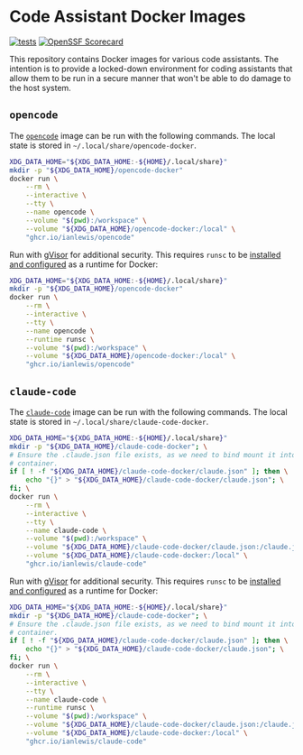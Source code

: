 # Code Assistant Docker Images

[![tests](https://github.com/ianlewis/coding-assistant-docker-images/actions/workflows/pre-submit.units.yml/badge.svg)](https://github.com/ianlewis/coding-assistant-docker-images/actions/workflows/pre-submit.units.yml)
[![OpenSSF Scorecard](https://api.securityscorecards.dev/projects/github.com/ianlewis/coding-assistant-docker-images/badge)](https://securityscorecards.dev/viewer/?uri=github.com%2Fianlewis%2Fcoding-assistant-docker-images)

This repository contains Docker images for various code assistants. The
intention is to provide a locked-down environment for coding assistants that
allow them to be run in a secure manner that won't be able to do damage to the
host system.

## `opencode`

The [`opencode`](https://github.com/sst/opencode) image can be run with the
following commands. The local state is stored in
`~/.local/share/opencode-docker`.

```bash
XDG_DATA_HOME="${XDG_DATA_HOME:-${HOME}/.local/share}"
mkdir -p "${XDG_DATA_HOME}/opencode-docker"
docker run \
    --rm \
    --interactive \
    --tty \
    --name opencode \
    --volume "$(pwd):/workspace" \
    --volume "${XDG_DATA_HOME}/opencode-docker:/local" \
    "ghcr.io/ianlewis/opencode"
```

Run with [gVisor](https://gvisor.dev/) for additional security. This requires
`runsc` to be [installed and
configured](https://gvisor.dev/docs/user_guide/install/) as a runtime for
Docker:

```bash
XDG_DATA_HOME="${XDG_DATA_HOME:-${HOME}/.local/share}"
mkdir -p "${XDG_DATA_HOME}/opencode-docker"
docker run \
    --rm \
    --interactive \
    --tty \
    --name opencode \
    --runtime runsc \
    --volume "$(pwd):/workspace" \
    --volume "${XDG_DATA_HOME}/opencode-docker:/local" \
    "ghcr.io/ianlewis/opencode"
```

## `claude-code`

The [`claude-code`](https://github.com/anthropics/claude-code) image can be run with the
following commands. The local state is stored in
`~/.local/share/claude-code-docker`.

```bash
XDG_DATA_HOME="${XDG_DATA_HOME:-${HOME}/.local/share}"
mkdir -p "${XDG_DATA_HOME}/claude-code-docker"; \
# Ensure the .claude.json file exists, as we need to bind mount it into the
# container.
if [ ! -f "${XDG_DATA_HOME}/claude-code-docker/claude.json" ]; then \
    echo "{}" > "${XDG_DATA_HOME}/claude-code-docker/claude.json"; \
fi; \
docker run \
    --rm \
    --interactive \
    --tty \
    --name claude-code \
    --volume "$(pwd):/workspace" \
    --volume "${XDG_DATA_HOME}/claude-code-docker/claude.json:/claude.json" \
    --volume "${XDG_DATA_HOME}/claude-code-docker:/local" \
    "ghcr.io/ianlewis/claude-code"
```

Run with [gVisor](https://gvisor.dev/) for additional security. This requires
`runsc` to be [installed and
configured](https://gvisor.dev/docs/user_guide/install/) as a runtime for
Docker:

```bash
XDG_DATA_HOME="${XDG_DATA_HOME:-${HOME}/.local/share}"
mkdir -p "${XDG_DATA_HOME}/claude-code-docker"; \
# Ensure the .claude.json file exists, as we need to bind mount it into the
# container.
if [ ! -f "${XDG_DATA_HOME}/claude-code-docker/claude.json" ]; then \
    echo "{}" > "${XDG_DATA_HOME}/claude-code-docker/claude.json"; \
fi; \
docker run \
    --rm \
    --interactive \
    --tty \
    --name claude-code \
    --runtime runsc \
    --volume "$(pwd):/workspace" \
    --volume "${XDG_DATA_HOME}/claude-code-docker/claude.json:/claude.json" \
    --volume "${XDG_DATA_HOME}/claude-code-docker:/local" \
    "ghcr.io/ianlewis/claude-code"
```
